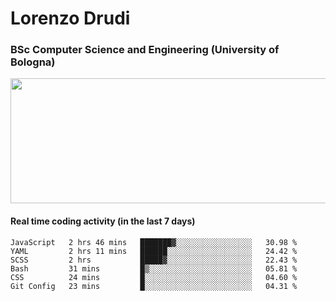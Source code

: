 # Lorenzo Drudi
### BSc Computer Science and Engineering (University of Bologna)

<img src="https://github-readme-stats.vercel.app/api?username=LorenzoDrudi&count_private=true&show_icons=true&theme=gruvbox" height=200px width=550px>

<!---Use wakatime plugins to track the coding time--->
#### Real time coding activity (in the last 7 days)
<!--START_SECTION:waka-->

```text
JavaScript   2 hrs 46 mins   ███████▓░░░░░░░░░░░░░░░░░   30.98 %
YAML         2 hrs 11 mins   ██████░░░░░░░░░░░░░░░░░░░   24.42 %
SCSS         2 hrs           █████▓░░░░░░░░░░░░░░░░░░░   22.43 %
Bash         31 mins         █▒░░░░░░░░░░░░░░░░░░░░░░░   05.81 %
CSS          24 mins         █░░░░░░░░░░░░░░░░░░░░░░░░   04.60 %
Git Config   23 mins         █░░░░░░░░░░░░░░░░░░░░░░░░   04.31 %
```

<!--END_SECTION:waka-->
